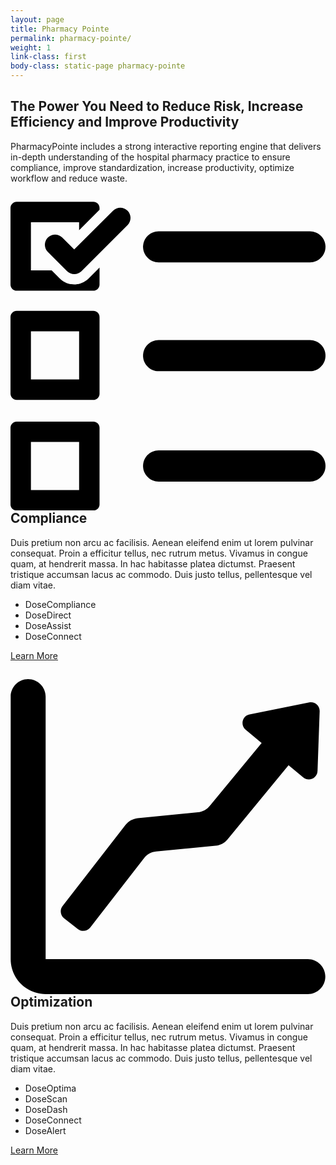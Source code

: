 ```yaml
---
layout: page
title: Pharmacy Pointe
permalink: pharmacy-pointe/
weight: 1
link-class: first
body-class: static-page pharmacy-pointe 
---
```


<div class="content">
	<h2>The Power You Need to Reduce Risk, Increase Efficiency and Improve Productivity</h2>
	<p>PharmacyPointe includes a strong interactive reporting engine that delivers in-depth understanding of the hospital pharmacy practice to ensure compliance, improve standardization, increase productivity, optimize workflow and reduce waste. </p>
	
</div>

<div class="content">
	<div class="col">
	<div class="col-inner">	
		<h2><svg xmlns="http://www.w3.org/2000/svg" version="1.1" x="0" y="0" viewBox="0 0 404 396.2" enable-background="new 0 0 404 396.2" xml:space="preserve"><path d="M7.9 396.2h98.3c4.4 0 8-3.6 8-7.9v-98.3c0-4.4-3.6-7.9-8-7.9H7.9c-4.4 0-7.9 3.6-7.9 7.9v98.3C0 392.6 3.6 396.2 7.9 396.2L7.9 396.2zM26.2 308.2H88V370H26.2V308.2zM26.2 308.2 7.9 254.3h98.3c4.4 0 8-3.6 8-7.9V148c0-4.4-3.6-7.9-8-7.9H7.9c-4.4 0-7.9 3.6-7.9 7.9v98.3C0 250.7 3.6 254.3 7.9 254.3L7.9 254.3zM26.2 166.3H88v61.7H26.2V166.3zM26.2 166.3"/><defs><rect width="153.8" height="395"/></defs><clipPath><use overflow="visible"/></clipPath><path clip-path="url(#SVGID_2_)" d="M81.7 106.2c-6.7 0-13.4-2.6-18.5-7.7L52.8 88.2H26.2V26.4H88v10.2l26.2-26.2V8.1c0-4.4-3.6-7.9-8-7.9H7.9C3.6 0.2 0 3.8 0 8.1v98.3c0 4.4 3.6 7.9 7.9 7.9h98.3c4.4 0 8-3.6 8-7.9V84.6l-14 14C95.1 103.6 88.4 106.2 81.7 106.2L81.7 106.2zM81.7 106.2 150.1 11.6c-5.1-5.1-13.4-5.1-18.5 0L81.7 61.4 66.4 46.1c-5.1-5.1-13.4-5.1-18.5 0 -5.1 5.1-5.1 13.4 0 18.5l24.6 24.6c2.6 2.6 5.9 3.8 9.3 3.8 3.4 0 6.7-1.3 9.3-3.8l59.1-59.1C155.2 25 155.2 16.7 150.1 11.6L150.1 11.6zM150.1 11.6"/><path d="M384 78H190c-11 0-20-9-20-20s9-20 20-20h194c11 0 20 9 20 20S395 78 384 78z"/><path d="M384 217.5H190c-11 0-20-9-20-20s9-20 20-20h194c11 0 20 9 20 20S395 217.5 384 217.5z"/><path d="M384 359.1H190c-11 0-20-9-20-20s9-20 20-20h194c11 0 20 9 20 20S395 359.1 384 359.1z"/></svg> Compliance</h2>
		<p>Duis pretium non arcu ac facilisis. Aenean eleifend enim ut lorem pulvinar consequat. Proin a efficitur tellus, nec rutrum metus. Vivamus in congue quam, at hendrerit massa. In hac habitasse platea dictumst. Praesent tristique accumsan lacus ac commodo. Duis justo tellus, pellentesque vel diam vitae.</p>
		<ul>
			<li><span>DoseCompliance</span></li>
			<li><span>DoseDirect</span></li>
			<li><span>DoseAssist</span></li>
			<li><span>DoseConnect</span></li>
		</ul>
		<a class="button" href="{{site.baseurl}}/compliance/">Learn More</a>
	</div>
	</div>
	<div class="col">
	<div class="col-inner">	
		<h2><svg xmlns="http://www.w3.org/2000/svg" version="1.1" x="0" y="0" viewBox="0 0 901 901" enable-background="new 0 0 901 901" xml:space="preserve"><path d="M900.5 851c0-27.6-22.4-50-50-50h-750V50c0-27.6-22.4-50-50-50s-50 22.4-50 50v751c0 55.1 44.9 100 100 100h750C878.1 901 900.5 878.6 900.5 851zM329.3 416.7L149 649.1c-8.5 10.9-6.5 26.6 4.4 35.1l39.5 30.7c10.9 8.5 26.6 6.5 35.1-4.4l153.9-198.3c8.4-10.9 21-17.8 34.7-19.1l170.3-16.5c13.2-1.3 25.4-7.7 33.8-18l174.6-212.2 42 34.8c16 13.2 40.2 2.4 40.9-18.4l6.1-170.7c0.6-16.1-14.1-28.6-29.9-25.4l-170.7 34.4c-20.6 4.1-27.2 30.3-11 43.8l45.6 37.8L569.7 363c-8.4 10.2-20.6 16.7-33.8 18l-172 16.6C350.3 399 337.7 405.9 329.3 416.7z"/></svg>
 Optimization</h2>
		<p>Duis pretium non arcu ac facilisis. Aenean eleifend enim ut lorem pulvinar consequat. Proin a efficitur tellus, nec rutrum metus. Vivamus in congue quam, at hendrerit massa. In hac habitasse platea dictumst. Praesent tristique accumsan lacus ac commodo. Duis justo tellus, pellentesque vel diam vitae.</p>
		<ul>
			<li><span>DoseOptima</span></li>
			<li><span>DoseScan</span></li>
			<li><span>DoseDash</span></li>
			<li><span>DoseConnect</span></li>
			<li><span>DoseAlert</span></li>
		</ul>
		<a class="button" href="{{site.baseurl}}/optimization/">Learn More</a>
	</div>
	</div>
</div>